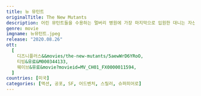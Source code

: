 ```yaml
---
title: 뉴 뮤턴트
originalTitle: The New Mutants
description: 어린 뮤턴트들을 수용하는 멀버리 병원에 가장 마지막으로 입원한 대니는 자신이 돌연변이라는 사실을 알지만, 정확히 어떤 초능력을 가졌는지는 모른다. 먼저 입원한 레인(메이지 윌리엄스)은 늑대인간으로 변하고 샘(찰리 히턴)은 엄청나게 빠른 속도로 어디든 뚫고 지나간다. 일리야나(애니아 테일러조이)는 오른팔을 검푸른 검으로 만들어 휘두를 수 있을 뿐 아니라, 위험할 땐 자신이 만들어낸 공간 림보로 재빨리 달아나는 능력까지 지녔다. 자신이 어떤 능력을 타고났는지도 모르는 대니와 달리 이들은 자신의 능력을 정확히 알고 있고 제어하는 힘까지 잘 안다. 대니는 닥터 레예스와 함께 상담을 이어가면서 능력을 통제하는 힘을 키워나가려고 한다.
genre: movie
imgname: 뉴뮤턴트.jpeg
release: "2020.08.26"
ott:
  [
    디즈니플러스&&movies/the-new-mutants/5aewWrD6YRoO,
    티빙&유료&M000344133,
    웨이브&유료&movie?movieid=MV_CH01_FX0000011594,
  ]
countries: [미국]
categories: [액션, 공포, SF, 어드벤처, 스릴러, 슈퍼히어로]
---
```

